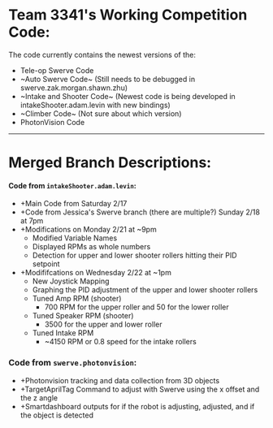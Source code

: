# Team 3341's Working Competition Code:
The code currently contains the newest versions of the:
- Tele-op Swerve Code
- ~Auto Swerve Code~ (Still needs to be debugged in swerve.zak.morgan.shawn.zhu)
- ~Intake and Shooter Code~ (Newest code is being developed in intakeShooter.adam.levin with new bindings)
- ~Climber Code~ (Not sure about which version)
- PhotonVision Code

---

# Merged Branch Descriptions:
#### Code from `intakeShooter.adam.levin`:
- +Main Code from Saturday 2/17
- +Code from Jessica's Swerve branch (there are multiple?) Sunday 2/18 at 7pm
- +Modifications on Monday 2/21 at ~9pm
  + Modified Variable Names
  + Displayed RPMs as whole numbers
  + Detection for upper and lower shooter rollers hitting their PID setpoint
- +Modififcations on Wednesday 2/22 at ~1pm
  + New Joystick Mapping
  + Graphing the PID adjustment of the upper and lower shooter rollers
  + Tuned Amp RPM (shooter)
      + 700 RPM for the upper roller and 50 for the lower roller
  + Tuned Speaker RPM (shooter)
      + 3500 for the upper and lower roller
  + Tuned Intake RPM
      + ~4150 RPM or 0.8 speed for the intake rollers
### Code from `swerve.photonvision`:
- +Photonvision tracking and data collection from 3D objects
- +TargetAprilTag Command to adjust with Swerve using the x offset and the z angle
- +Smartdashboard outputs for if the robot is adjusting, adjusted, and if the object is detected
